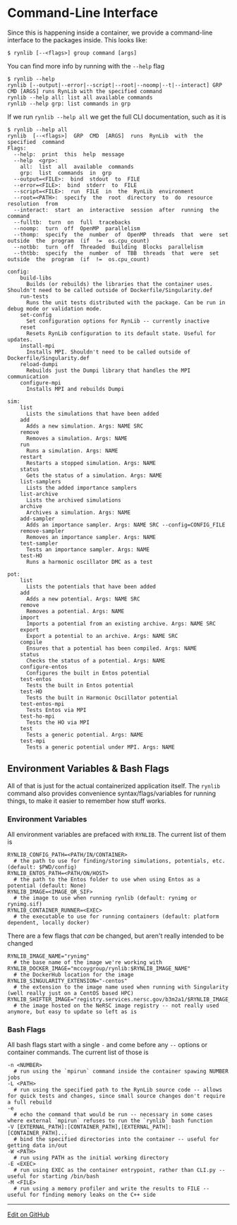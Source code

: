 # Command-Line Interface

Since this is happening inside a container, we provide a command-line interface to the packages inside. This looks like:

```console
$ rynlib [--<flags>] group command [args]
```

You can find more info by running with the `--help` flag

```console
$ rynlib --help
rynlib [--output|--error|--script|--root|--noomp|--t|--interact] GRP CMD [ARGS] runs RynLib with the specified command
rynlib --help all: list all available commands
rynlib --help grp: list commands in grp
````

If we run `rynlib --help all` we get the full CLI documentation, such as it is

```console
$ rynlib --help all
rynlib  [--<flags>]  GRP  CMD  [ARGS]  runs  RynLib  with  the  specified  command
Flags:
  --help:  print  this  help  message
  --help  <grp>:
    all:  list  all  available  commands
    grp:  list  commands  in  grp
  --output=<FILE>:  bind  stdout  to  FILE
  --error=<FILE>:  bind  stderr  to  FILE
  --script=<FILE>:  run  FILE  in  the  RynLib  environment
  --root=<PATH>:  specify  the  root  directory  to  do  resource  resolution  from
  --interact:  start  an  interactive  session  after  running  the  command
  --fulltb:  turn  on  full  tracebacks
  --noomp:  turn  off  OpenMP  parallelism
  --thomp:  specify  the  number  of  OpenMP  threads  that  were  set  outside  the  program  (if  !=  os.cpu_count)
  --notbb:  turn  off  Threaded  Building  Blocks  parallelism
  --thtbb:  specify  the  number  of  TBB  threads  that  were  set  outside  the  program  (if  !=  os.cpu_count)

config:
    build-libs
      Builds (or rebuilds) the libraries that the container uses. Shouldn't need to be called outside of Dockerfile/Singularity.def
    run-tests
      Runs the unit tests distributed with the package. Can be run in debug mode or validation mode.
    set-config
      Set configuration options for RynLib -- currently inactive
    reset
      Resets RynLib configuration to its default state. Useful for updates.
    install-mpi
      Installs MPI. Shouldn't need to be called outside of Dockerfile/Singularity.def
    reload-dumpi
      Rebuilds just the Dumpi library that handles the MPI communication
    configure-mpi
      Installs MPI and rebuilds Dumpi

sim:
    list
      Lists the simulations that have been added
    add
      Adds a new simulation. Args: NAME SRC
    remove
      Removes a simulation. Args: NAME
    run
      Runs a simulation. Args: NAME
    restart
      Restarts a stopped simulation. Args: NAME
    status
      Gets the status of a simulation. Args: NAME
    list-samplers
      Lists the added importance samplers
    list-archive
      Lists the archived simulations
    archive
      Archives a simulation. Args: NAME
    add-sampler
      Adds an importance sampler. Args: NAME SRC --config=CONFIG_FILE
    remove-sampler
      Removes an importance sampler. Args: NAME
    test-sampler
      Tests an importance sampler. Args: NAME
    test-HO
      Runs a harmonic oscillator DMC as a test

pot:
    list
      Lists the potentials that have been added
    add
      Adds a new potential. Args: NAME SRC
    remove
      Removes a potential. Args: NAME
    import
      Imports a potential from an existing archive. Args: NAME SRC
    export
      Export a potential to an archive. Args: NAME SRC
    compile
      Ensures that a potential has been compiled. Args: NAME
    status
      Checks the status of a potential. Args: NAME
    configure-entos
      Configures the built in Entos potential
    test-entos
      Tests the built in Entos potential
    test-HO
      Tests the built in Harmonic Oscillator potential
    test-entos-mpi
      Tests Entos via MPI
    test-ho-mpi
      Tests the HO via MPI
    test
      Tests a generic potential. Args: NAME
    test-mpi
      Tests a generic potential under MPI. Args: NAME
```

## Environment Variables & Bash Flags

All of that is just for the actual containerized application itself. 
The `rynlib` command also provides convenience syntax/flags/variables for running things, to make it easier to remember how stuff works.

### Environment Variables

All environment variables are prefaced with `RYNLIB`.
The current list of them is

```shell
RYNLIB_CONFIG_PATH=<PATH/IN/CONTAINER>
  # the path to use for finding/storing simulations, potentials, etc. (default: $PWD/config)
RYNLIB_ENTOS_PATH=<PATH/ON/HOST>
  # the path to the Entos folder to use when using Entos as a potential (default: None)
RYNLIB_IMAGE=<IMAGE_OR_SIF>
  # the image to use when running rynlib (default: rynimg or rynimg.sif)
RYNLIB_CONTAINER_RUNNER=<EXEC>
  # the executable to use for running containers (default: platform dependent, locally docker)
```

There are a few flags that _can_ be changed, but aren't really intended to be changed

```shell
RYNLIB_IMAGE_NAME="rynimg"
  # the base name of the image we're working with
RYNLIB_DOCKER_IMAGE="mccoygroup/rynlib:$RYNLIB_IMAGE_NAME"
  # the DockerHub location for the image
RYNLIB_SINGULARITY_EXTENSION="-centos"
  # the extension to the image name used when running with Singularity (well really just on a CentOS based HPC)
RYNLIB_SHIFTER_IMAGE="registry.services.nersc.gov/b3m2a1/$RYNLIB_IMAGE_NAME"
  # the image hosted on the NeRSC image registry -- not really used anymore, but easy to update so left as is
```

### Bash Flags

All bash flags start with a single `-` and come before any `--` options or container commands. 
The current list of those is

```shell
-n <NUMBER>
  # run using the `mpirun` command inside the container spawing NUMBER jobs
-L <PATH>
  # run using the specified path to the RynLib source code -- allows for quick tests and changes, since small source changes don't require a full rebuild
-e
  # echo the command that would be run -- necessary in some cases where external `mpirun` refuses to run the `rynlib` bash function
-V [EXTERNAL_PATH]:[CONTAINER_PATH],[EXTERNAL_PATH]:[CONTAINER_PATH]...
  # bind the specified directories into the container -- useful for getting data in/out
-W <PATH>
  # run using PATH as the initial working directory
-E <EXEC>
  # run using EXEC as the container entrypoint, rather than CLI.py -- useful for starting /bin/bash
-M <FILE>
  # run using a memory profiler and write the results to FILE -- useful for finding memory leaks on the C++ side
```

---
[Edit on GitHub <i class="fab fa-github" aria-hidden="true"></i>](https://github.com/McCoyGroup/References/edit/gh-pages/Documentation/RynLib/CommandLineInterface.md)